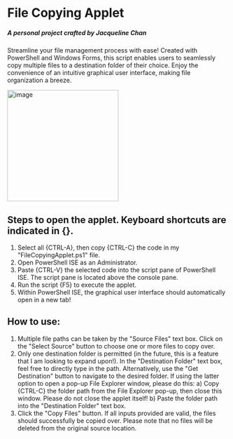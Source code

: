 # File Copying Applet 
##### A personal project crafted by Jacqueline Chan

Streamline your file management process with ease! Created with PowerShell and Windows Forms, this script enables users to seamlessly copy multiple files to a destination folder of their choice. Enjoy the convenience of an intuitive graphical user interface, making file organization a breeze.

<img width="254" alt="image" src="https://github.com/jacquelinechan09/FileCopyingApplet/assets/109058047/1efe69b3-4673-42cd-bba6-edca7e7c7e58">

## Steps to open the applet. Keyboard shortcuts are indicated in {}.
1. Select all {CTRL-A}, then copy {CTRL-C} the code in my "FileCopyingApplet.ps1" file.
2. Open PowerShell ISE as an Administrator.
3. Paste {CTRL-V} the selected code into the script pane of PowerShell ISE. The script pane is located above the console pane.
4. Run the script {F5} to execute the applet.
5. Within PowerShell ISE, the graphical user interface should automatically open in a new tab!

## How to use:
1. Multiple file paths can be taken by the "Source Files" text box. Click on the "Select Source" button to choose one or more files to copy over.
2. Only one destination folder is permitted (in the future, this is a feature that I am looking to expand upon!). In the "Destination Folder" text box, feel free to directly type in the path. Alternatively, use the "Get Destination" button to navigate to the desired folder. 
 If using the latter option to open a pop-up File Explorer window, please do this:
  a) Copy {CTRL-C} the folder path from the File Explorer pop-up, then close this window. Please do not close the applet itself!
  b) Paste the folder path into the "Destination Folder" text box.
3. Click the "Copy Files" button. If all inputs provided are valid, the files should successfully be copied over. Please note that no files will be deleted from the original source location.
  
